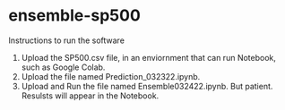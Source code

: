 # ensemble-sp500
Instructions to run the software

1. Upload the SP500.csv file, in an enviornment that can run Notebook, such as Google Colab.
2. Upload the file named Prediction_032322.ipynb. 
3. Upload and Run the file named Ensemble032422.ipynb. But patient. Resulsts will appear in the Notebook.
